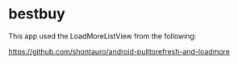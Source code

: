 bestbuy
=======
This app used the LoadMoreListView from the following:

https://github.com/shontauro/android-pulltorefresh-and-loadmore
